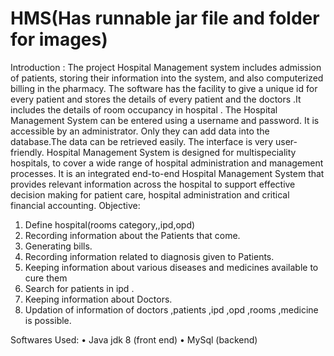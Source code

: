 # HMS(Has runnable jar file and folder for images)
Introduction :
The project Hospital Management system includes admission of patients, storing their information into the system, and also computerized billing in the pharmacy. The software has  the facility to give a unique id for every patient and stores the details of every patient and the doctors .It includes the details of room occupancy  in hospital . 
The Hospital Management System can be entered using a username and password. It  is accessible by an administrator. Only they can add data into the database.The data can be retrieved easily. The interface is very user-friendly. Hospital Management System is designed for multispeciality hospitals, to cover a wide range of hospital administration and management processes. It is an integrated end-to-end Hospital Management System that provides relevant information across the hospital to support effective decision making for patient care, hospital administration and critical financial accounting.
Objective:
1.	Define hospital(rooms category,,ipd,opd) 
2.	Recording information about the Patients that come.
3.	Generating bills.
4.	Recording information related to diagnosis given to Patients.
5.	Keeping information about various diseases and medicines available to cure them
6.	Search for  patients in ipd .
7.	Keeping  information about Doctors.
8.	Updation of information  of doctors ,patients ,ipd ,opd ,rooms ,medicine is possible.

Softwares Used: 
•	Java jdk 8 (front end) 
•	MySql (backend)
 
